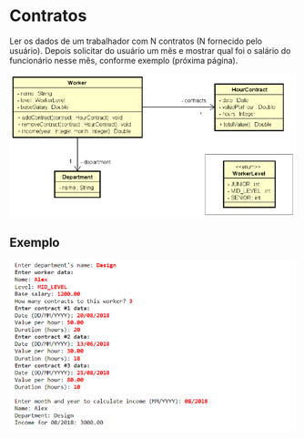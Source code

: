 # Contratos

Ler os dados de um trabalhador com N contratos (N fornecido pelo usuário). Depois solicitar do usuário um mês e 
mostrar qual foi o salário do funcionário nesse mês, conforme exemplo (próxima página).


![Exemplo](../../imagens/img24.png)

## Exemplo

![Exemplo](../../imagens/img25.png)
